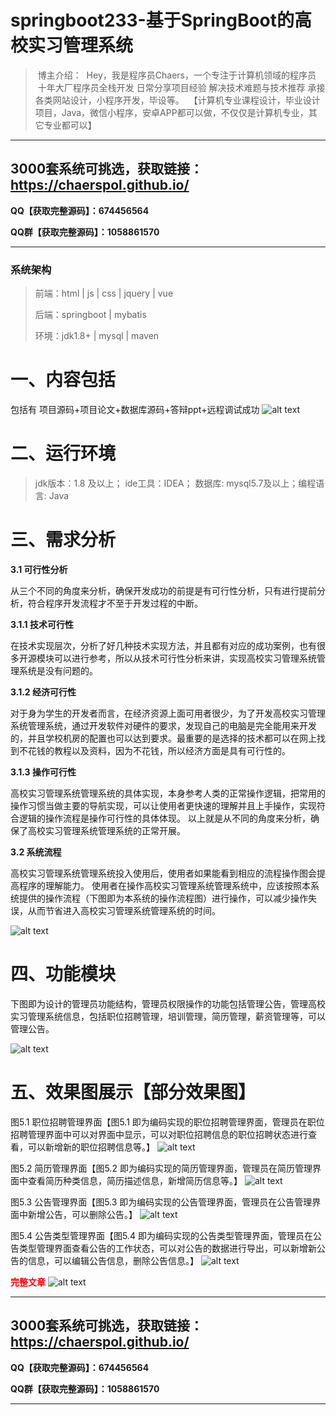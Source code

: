 # springboot233-基于SpringBoot的高校实习管理系统


>  博主介绍：
>  Hey，我是程序员Chaers，一个专注于计算机领域的程序员
>  十年大厂程序员全栈开发‍ 日常分享项目经验 解决技术难题与技术推荐 承接各类网站设计，小程序开发，毕设等。
>  【计算机专业课程设计，毕业设计项目，Java，微信小程序，安卓APP都可以做，不仅仅是计算机专业，其它专业都可以】

<hr>

## 3000套系统可挑选，获取链接：https://chaerspol.github.io/

<p size="5" color="red"><b>QQ【获取完整源码】：674456564</b></p>

<p size="5" color="red"><b>QQ群【获取完整源码】：1058861570</b></p>

<hr>

### 系统架构

> 前端：html | js | css | jquery | vue
>
> 后端：springboot | mybatis
> 
> 环境：jdk1.8+ | mysql | maven

# 一、内容包括
包括有  项目源码+项目论文+数据库源码+答辩ppt+远程调试成功
![alt text](images/image.png)

# 二、运行环境

> jdk版本：1.8 及以上； ide工具：IDEA； 数据库: mysql5.7及以上；编程语言: Java

# 三、需求分析

**3.1 可行性分析**

从三个不同的角度来分析，确保开发成功的前提是有可行性分析，只有进行提前分析，符合程序开发流程才不至于开发过程的中断。

**3.1.1 技术可行性**

在技术实现层次，分析了好几种技术实现方法，并且都有对应的成功案例，也有很多开源模块可以进行参考，所以从技术可行性分析来讲，实现高校实习管理系统管理系统是没有问题的。

**3.1.2 经济可行性**

对于身为学生的开发者而言，在经济资源上面可用者很少，为了开发高校实习管理系统管理系统，通过开发软件对硬件的要求，发现自己的电脑是完全能用来开发的，并且学校机房的配置也可以达到要求。最重要的是选择的技术都可以在网上找到不花钱的教程以及资料，因为不花钱，所以经济方面是具有可行性的。

**3.1.3 操作可行性**

高校实习管理系统管理系统的具体实现，本身参考人类的正常操作逻辑，把常用的操作习惯当做主要的导航实现，可以让使用者更快速的理解并且上手操作，实现符合逻辑的操作流程是操作可行性的具体体现。
以上就是从不同的角度来分析，确保了高校实习管理系统管理系统的正常开展。

**3.2 系统流程**

高校实习管理系统管理系统投入使用后，使用者如果能看到相应的流程操作图会提高程序的理解能力。
使用者在操作高校实习管理系统管理系统中，应该按照本系统提供的操作流程（下图即为本系统的操作流程图）进行操作，可以减少操作失误，从而节省进入高校实习管理系统管理系统的时间。

![alt text](images/image-1.png)

# 四、功能模块

下图即为设计的管理员功能结构，管理员权限操作的功能包括管理公告，管理高校实习管理系统信息，包括职位招聘管理，培训管理，简历管理，薪资管理等，可以管理公告。

![alt text](images/image-2.png)

# 五、效果图展示【部分效果图】

图5.1 职位招聘管理界面【图5.1 即为编码实现的职位招聘管理界面，管理员在职位招聘管理界面中可以对界面中显示，可以对职位招聘信息的职位招聘状态进行查看，可以新增新的职位招聘信息等。】
![alt text](images/image-3.png)

图5.2 简历管理界面【图5.2 即为编码实现的简历管理界面，管理员在简历管理界面中查看简历种类信息，简历描述信息，新增简历信息等。】
![alt text](images/image-4.png)

图5.3 公告管理界面【图5.3 即为编码实现的公告管理界面，管理员在公告管理界面中新增公告，可以删除公告。】
![alt text](images/image-5.png)

图5.4 公告类型管理界面【图5.4 即为编码实现的公告类型管理界面，管理员在公告类型管理界面查看公告的工作状态，可以对公告的数据进行导出，可以新增新公告的信息，可以编辑公告信息，删除公告信息。】
![alt text](images/image-6.png)

 <font  color="red"><b>完整文章</b></font>
 ![alt text](images/image-7.png)
 
 <hr>

## 3000套系统可挑选，获取链接：https://chaerspol.github.io/

<p size="5" color="red"><b>QQ【获取完整源码】：674456564</b></p>

<p size="5" color="red"><b>QQ群【获取完整源码】：1058861570</b></p>

<hr>